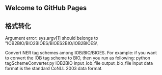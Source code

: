 ## Welcome to GitHub Pages


## 格式转化

Argument error: sys.argv[1] should belongs to \"IOB2BIO/BIO2BIOES/BIOES2BIO/IOB2BIOES\


Convert NER tag schemes among IOB/BIO/BIOES.
        For example: if you want to convert the IOB tag scheme to BIO, then you run as following:
            python tagSchemeConverter.py IOB2BIO input_iob_file output_bio_file
        Input data format is the standard CoNLL 2003 data format.